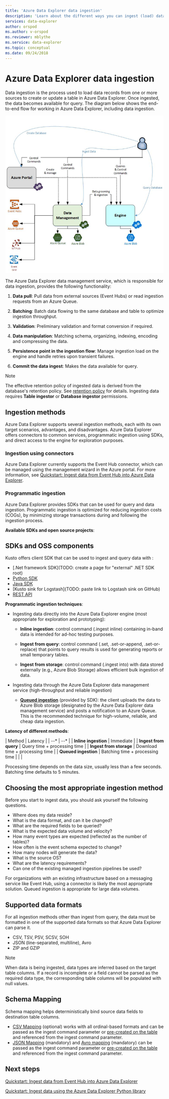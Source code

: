 ```yaml
---
title: 'Azure Data Explorer data ingestion'
description: 'Learn about the different ways you can ingest (load) data in Azure Data Explorer'
services: data-explorer
author: orspod
ms.author: v-orspod
ms.reviewer: mblythe
ms.service: data-explorer
ms.topic: conceptual
ms.date: 09/24/2018
---
```


# Azure Data Explorer data ingestion

Data ingestion is the process used to load data records from one or more sources to create or update a table in Azure Data Explorer. Once ingested, the data becomes available for query. The diagram below shows the end-to-end flow for working in Azure Data Explorer, including data ingestion.

![Overall data flow](media/ingest-data-overview/overall-data-flow.png)

The Azure Data Explorer data management service, which is responsible for data ingestion, provides the following functionality:

1. **Data pull**: Pull data from external sources (Event Hubs) or read ingestion requests from an Azure Queue.

1. **Batching**: Batch data flowing to the same database and table to optimize ingestion throughput.

1. **Validation**: Preliminary validation and format conversion if required.

1. **Data manipulation**: Matching schema, organizing, indexing, encoding and compressing the data.

1. **Persistence point in the ingestion flow**: Manage ingestion load on the engine and handle retries upon transient failures.

1. **Commit the data ingest**: Makes the data available for query.

> [!NOTE]
> The effective retention policy of ingested data is derived from the database's retention policy. See [retention policy](https://kusto.azurewebsites.net/docs/concepts/retentionpolicy.html) for details. Ingesting data requires **Table ingestor** or **Database ingestor** permissions.

## Ingestion methods

Azure Data Explorer supports several ingestion methods, each with its own target scenarios, advantages, and disadvantages. Azure Data Explorer offers connectors to common services, programmatic ingestion using SDKs, and direct access to the engine for exploration purposes.

### Ingestion using connectors

Azure Data Explorer currently supports the Event Hub connector, which can be managed using the management wizard in the Azure portal. For more information, see [Quickstart: Ingest data from Event Hub into Azure Data Explorer](ingest-data-event-hub.md).

### Programmatic ingestion​

Azure Data Explorer provides SDKs that can be used for query and data ingestion. Programmatic ingestion is optimized for reducing ingestion costs (COGs), by minimizing storage transactions during and following the ingestion process.

**Available SDKs and open source projects**:

## SDKs and OSS components

Kusto offers client SDK that can be used to ingest and query data with :

* [.Net framework SDK](TODO: create a page for "external" .NET SDK root)
* [Python SDK](https://kusto.azurewebsites.net/docs/api/python/kusto-python-client-library.html)
* [Java SDK](https://kusto.azurewebsites.net/docs/api/java/kusto-java-client-library.html)
* [Kusto sink for Logstash](TODO: paste link to Logstash sink on GitHub)
* [REST API](https://kusto.azurewebsites.net/docs/api/kusto-ingest-client-rest.html)

**Programmatic ingestion techniques**:

* Ingesting data directly into the Azure Data Explorer engine (most appropriate for exploration and prototyping):

  * **Inline ingestion**: control command (.ingest inline) containing in-band data is intended for ad-hoc testing purposes.

  * **Ingest from query**: control command (.set, .set-or-append, .set-or-replace) that points to query results is used for generating reports or small temporary tables.

  * **Ingest from storage**: control command (.ingest into) with data stored externally (e.g., Azure Blob Storage) allows efficient bulk ingestion of data.

* Ingesting data through the Azure Data Explorer data management service (high-throughput and reliable ingestion)

  * [**Queued ingestion**](https://kusto.azurewebsites.net/docs/api/kusto-ingest-client-library.html#queued-ingestion) (provided by SDK): the client uploads the data to Azure Blob storage (designated by the Azure Data Explorer data management service) and posts a notification to an Azure Queue. This is the recommended technique for high-volume, reliable, and cheap  data ingestion.

**Latency of different methods**:

| Method | Latency |
| --* | --* |
| **Inline ingestion** | Immediate |
| **Ingest from query** | Query time + processing time |
| **Ingest from storage** | Download time + processing time |
| **Queued ingestion** | Batching time + processing time |
| |

Processing time depends on the data size, usually less than a few seconds. Batching time defaults to 5 minutes.

## Choosing the most appropriate ingestion method

Before you start to ingest data, you should ask yourself the following questions.

* Where does my data reside? ​
* What is the data format, and can it be changed? ​
* What are the required fields to be queried? ​
* What is the expected data volume and velocity? ​
* How many event types are expected (reflected as the number of tables)? ​
* How often is the event schema expected to change? ​
* How many nodes will generate the data? ​
* What is the source OS? ​
* What are the latency requirements? ​
* Can one of the existing managed ingestion pipelines be used? ​

For organizations with an existing infrastructure based on a messaging service like Event Hub, using a connector is likely the most appropriate solution. Queued ingestion is appropriate for large data volumes.

## Supported data formats

For all ingestion methods other than ingest from query, the data must be formatted in one of the supported data formats so that Azure Data Explorer can parse it.

* CSV, TSV, PSV, SCSV, SOH​
* JSON (line-separated, multiline), Avro​
* ZIP and GZIP 

> [!NOTE]
> When data is being ingested, data types are inferred based on the target table columns. If a record is incomplete or a field cannot be parsed as the required data type, the corresponding table columns will be populated with null values.

## Schema Mapping

Schema mapping helps deterministically bind source data fields to destination table columns.

* [CSV Mapping](https://kusto.azurewebsites.net/docs/controlCommands/dataingestion.html#csv-mapping) (optional) works with all ordinal-based formats and can be passed as the ingest command parameter or [pre-created on the table](https://kusto.azurewebsites.net/docs/controlCommands/tables.html#create-ingestion-mapping) and referenced from the ingest command parameter.
* [JSON Mapping](https://kusto.azurewebsites.net/docs/controlCommands/dataingestion.html#json-mapping) (mandatory) and [Avro mapping](https://kusto.azurewebsites.net/docs/controlCommands/dataingestion.html#avro-mapping) (mandatory) can be passed as the ingest command parameter or [pre-created on the table](https://kusto.azurewebsites.net/docs/controlCommands/tables.html#create-ingestion-mapping) and referenced from the ingest command parameter.

## Next steps

[Quickstart: Ingest data from Event Hub into Azure Data Explorer](ingest-data-event-hub.md)

[Quickstart: Ingest data using the Azure Data Explorer Python library](python-ingest-data.md)
